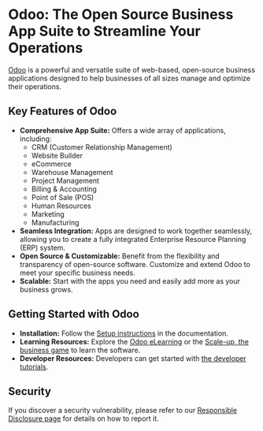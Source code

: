 # Odoo: The Open Source Business App Suite to Streamline Your Operations

[Odoo](https://github.com/odoo/odoo) is a powerful and versatile suite of web-based, open-source business applications designed to help businesses of all sizes manage and optimize their operations.

## Key Features of Odoo

*   **Comprehensive App Suite:** Offers a wide array of applications, including:
    *   CRM (Customer Relationship Management)
    *   Website Builder
    *   eCommerce
    *   Warehouse Management
    *   Project Management
    *   Billing & Accounting
    *   Point of Sale (POS)
    *   Human Resources
    *   Marketing
    *   Manufacturing
*   **Seamless Integration:**  Apps are designed to work together seamlessly, allowing you to create a fully integrated Enterprise Resource Planning (ERP) system.
*   **Open Source & Customizable:** Benefit from the flexibility and transparency of open-source software.  Customize and extend Odoo to meet your specific business needs.
*   **Scalable:**  Start with the apps you need and easily add more as your business grows.

## Getting Started with Odoo

*   **Installation:** Follow the [Setup instructions](https://www.odoo.com/documentation/master/administration/install/install.html) in the documentation.
*   **Learning Resources:** Explore the [Odoo eLearning](https://www.odoo.com/slides) or the [Scale-up, the business game](https://www.odoo.com/page/scale-up-business-game) to learn the software.
*   **Developer Resources:** Developers can get started with [the developer tutorials](https://www.odoo.com/documentation/master/developer/howtos.html).

## Security

If you discover a security vulnerability, please refer to our [Responsible Disclosure page](https://www.odoo.com/security-report) for details on how to report it.